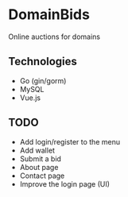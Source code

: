 # DomainBids
Online auctions for domains  

## Technologies  
- Go (gin/gorm)
- MySQL
- Vue.js

## TODO
- Add login/register to the menu
- Add wallet
- Submit a bid
- About page
- Contact page
- Improve the login page (UI)